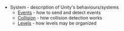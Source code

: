 * System - description of Unity's behaviours/systems
    * [Events](system/events.md) - how to send and detect events
    * [Collision](system/collision.md) - how collision detection works
    * [Levels](system/levels.md) - how levels may be organized
